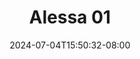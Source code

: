 --- 
title: "Alessa 01"
description: "download   Alessa 01  tele   new"
date: 2024-07-04T15:50:32-08:00
file_code: "uyjpukfobvrl"
draft: false
cover: "zewpulu7kq5pyf1t.jpg"
tags: ["Alessa", "bokep-indo", "bokep-viral", "bokep-ig"]
length: 29
fld_id: "1482959"
foldername: "Alessa"
categories: ["Alessa"]
views: 0
---